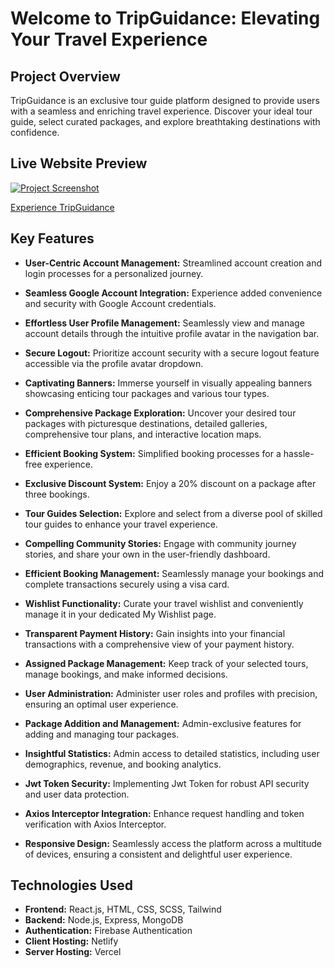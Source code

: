 # Welcome to TripGuidance: Elevating Your Travel Experience

## Project Overview

TripGuidance is an exclusive tour guide platform designed to provide users with a seamless and enriching travel experience. Discover your ideal tour guide, select curated packages, and explore breathtaking destinations with confidence.

## Live Website Preview
[![Project Screenshot](https://github.com/programming-hero-web-course1/b8a12-client-side-Nahid4306053/blob/854fe2b21158519a80e85c2b1e6574540df64c06/public/images/full_web_priview.jpg)](https://tripguidance.netlify.app/)

[Experience TripGuidance](https://tripguidance.netlify.app/)

## Key Features

- **User-Centric Account Management:** Streamlined account creation and login processes for a personalized journey.

- **Seamless Google Account Integration:** Experience added convenience and security with Google Account credentials.

- **Effortless User Profile Management:** Seamlessly view and manage account details through the intuitive profile avatar in the navigation bar.

- **Secure Logout:** Prioritize account security with a secure logout feature accessible via the profile avatar dropdown.

- **Captivating Banners:** Immerse yourself in visually appealing banners showcasing enticing tour packages and various tour types.

- **Comprehensive Package Exploration:** Uncover your desired tour packages with picturesque destinations, detailed galleries, comprehensive tour plans, and interactive location maps.

- **Efficient Booking System:** Simplified booking processes for a hassle-free experience.

- **Exclusive Discount System:** Enjoy a 20% discount on a package after three bookings.

- **Tour Guides Selection:** Explore and select from a diverse pool of skilled tour guides to enhance your travel experience.

- **Compelling Community Stories:** Engage with community journey stories, and share your own in the user-friendly dashboard.

- **Efficient Booking Management:** Seamlessly manage your bookings and complete transactions securely using a visa card.

- **Wishlist Functionality:** Curate your travel wishlist and conveniently manage it in your dedicated My Wishlist page.

- **Transparent Payment History:** Gain insights into your financial transactions with a comprehensive view of your payment history.

- **Assigned Package Management:** Keep track of your selected tours, manage bookings, and make informed decisions.

- **User Administration:** Administer user roles and profiles with precision, ensuring an optimal user experience.

- **Package Addition and Management:** Admin-exclusive features for adding and managing tour packages.

- **Insightful Statistics:** Admin access to detailed statistics, including user demographics, revenue, and booking analytics.

- **Jwt Token Security:** Implementing Jwt Token for robust API security and user data protection.

- **Axios Interceptor Integration:** Enhance request handling and token verification with Axios Interceptor.

- **Responsive Design:** Seamlessly access the platform across a multitude of devices, ensuring a consistent and delightful user experience.

## Technologies Used
- **Frontend:** React.js, HTML, CSS, SCSS, Tailwind
- **Backend:** Node.js, Express, MongoDB
- **Authentication:** Firebase Authentication
- **Client Hosting:** Netlify
- **Server Hosting:** Vercel

